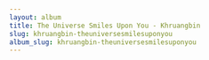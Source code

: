 ```yaml
---
layout: album
title: The Universe Smiles Upon You - Khruangbin
slug: khruangbin-theuniversesmilesuponyou
album_slug: khruangbin-theuniversesmilesuponyou
---
```

